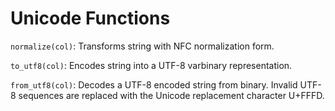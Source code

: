 # Unicode Functions

`normalize(col)`: Transforms string with NFC normalization form.

`to_utf8(col)`: Encodes string into a UTF-8 varbinary representation.

`from_utf8(col)`: Decodes a UTF-8 encoded string from binary. Invalid
UTF-8 sequences are replaced with the Unicode replacement character
U+FFFD.
